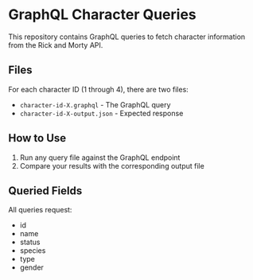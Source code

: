 # GraphQL Character Queries

This repository contains GraphQL queries to fetch character information from the Rick and Morty API.

## Files

For each character ID (1 through 4), there are two files:

- `character-id-X.graphql` - The GraphQL query
- `character-id-X-output.json` - Expected response

## How to Use

1. Run any query file against the GraphQL endpoint
2. Compare your results with the corresponding output file

## Queried Fields

All queries request:

- id
- name
- status
- species
- type
- gender
